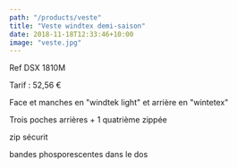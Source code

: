 ```yaml
---
path: "/products/veste"
title: "Veste windtex demi-saison"
date: 2018-11-18T12:33:46+10:00
image: "veste.jpg"
---
```


Ref DSX 1810M

Tarif : 52,56 €

Face et manches en "windtek light" et arrière en "wintetex"

Trois poches arrières + 1 quatrième zippée

zip sécurit

bandes phosporescentes dans le dos
